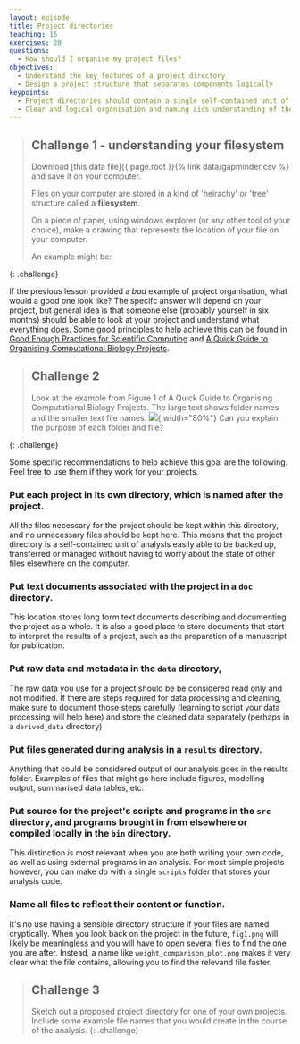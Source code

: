 ```yaml
---
layout: episode
title: Project directories
teaching: 15
exercises: 20
questions:
  - How should I organise my project files?
objectives:
  - Understand the key features of a project directory
  - Design a project structure that separates components logically
keypoints:
  - Project directories should contain a single self-contained unit of work
  - Clear and logical organisation and naming aids understanding of the project
---
```


> ## Challenge 1 - understanding your filesystem
>
> Download [this data file]{{ page.root }}{% link data/gapminder.csv %} and save it on your computer.
> 
> Files on your computer are stored in a kind of 'heirachy' or 'tree' structure called a **filesystem**. 
> 
> On a piece of paper, using windows explorer (or any other tool of your choice), 
> make a drawing that represents the location of your file on your computer. 
>
> An example might be:
> 
{: .challenge}

If the previous lesson provided a *bad* example of project organisation, what would a good one look 
like? The specifc answer will depend on your project, but general idea is that someone else (probably
yourself in six months) should be able to look at your project and understand what everything does.
Some good principles to help achieve this can be found in [Good Enough Practices for Scientific Computing](https://github.com/swcarpentry/good-enough-practices-in-scientific-computing/blob/gh-pages/good-enough-practices-for-scientific-computing.pdf)
and [A Quick Guide to Organising Computational Biology Projects](https://doi.org/10.1371/journal.pcbi.1000424).

> ## Challenge 2
> 
> Look at the example from Figure 1 of A Quick Guide to Organising Computational Biology Projects.
> The large text shows folder names and the smaller text file names.
> ![](https://journals.plos.org/ploscompbiol/article/figure/image?download&size=large&id=info:doi/10.1371/journal.pcbi.1000424.g001){:width="80%"}
> Can you explain the purpose of each folder and file?
>
{: .challenge}


Some specific recommendations to help achieve this goal are the following. Feel free to use them if 
they work for your projects.

### Put each project in its own directory, which is named after the project.

All the files necessary for the project should be kept within this directory, and no unnecessary 
files should be kept here. This means that the project directory is a self-contained unit of analysis
easily able to be backed up, transferred or managed without having to worry about the state of other 
files elsewhere on the computer.

### Put text documents associated with the project in a `doc` directory.

This location stores long form text documents describing and documenting the project as a whole. It 
is also a good place to store documents that start to interpret the results of a project, such as
the preparation of a manuscript for publication.

### Put raw data and metadata in the `data` directory, 

The raw data you use for a project should be be considered read only and not modified. If there are
steps required for data processing and cleaning, make sure to document those steps carefully (learning
to script your data processing will help here) and store the cleaned data separately (perhaps in a 
`derived_data` directory) 

### Put files generated during analysis in a `results` directory.

Anything that could be considered output of our analysis goes in the results folder. Examples of 
files that might go here include figures, modelling output, summarised data tables, etc.

### Put source for the project's scripts and programs in the `src` directory, and programs brought in from elsewhere or compiled locally in the `bin` directory.

This distinction is most relevant when you are both writing your own code, as well as using external
programs in an analysis. For most simple projects however, you can make do with a single `scripts`
folder that stores your analysis code.

### Name all files to reflect their content or function.

It's no use having a sensible directory structure if your files are named cryptically. When you look
back on the project in the future, `fig1.png` will likely be meaningless and you will have to open 
several files to find the one you are after. Instead, a name like `weight_comparison_plot.png` makes
it very clear what the file contains, allowing you to find the relevand file faster.

> ## Challenge 3
> 
> Sketch out a proposed project directory for one of your own projects. Include some example file 
> names that you would create in the course of the analysis.
{: .challenge}
